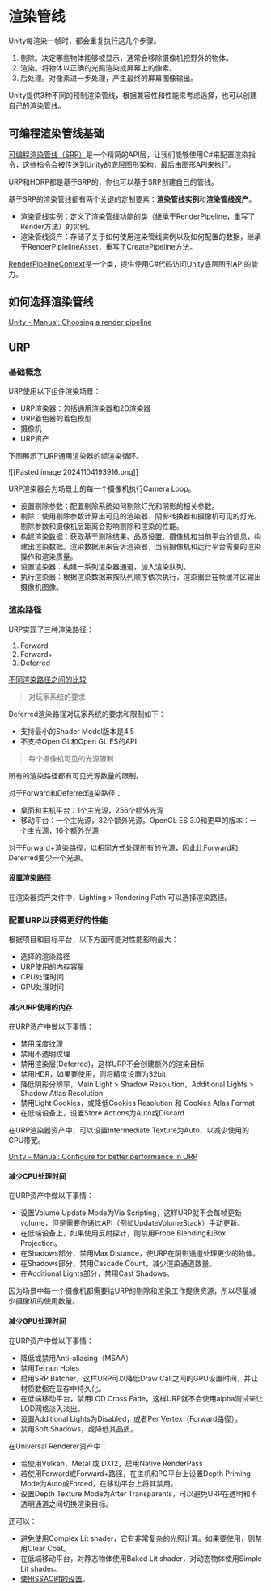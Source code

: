 # 渲染管线

Unity每渲染一帧时，都会重复执行这几个步骤。

1. 剔除。决定哪些物体能够被显示，通常会移除摄像机视野外的物体。
2. 渲染。将物体以正确的光照渲染成屏幕上的像素。
3. 后处理。对像素进一步处理，产生最终的屏幕图像输出。

Unity提供3种不同的预制渲染管线，根据兼容性和性能来考虑选择，也可以创建自己的渲染管线。

## 可编程渲染管线基础

[可编程渲染管线（SRP）](https://docs.unity3d.com/Packages/com.unity.render-pipelines.core@17.0/manual/index.html)是一个精简的API层，让我们能够使用C#来配置渲染指令，这些指令会被传送到Unity的底层图形架构，最后由图形API来执行。

URP和HDRP都是基于SRP的，你也可以基于SRP创建自己的管线。

基于SRP的渲染管线都有两个关键的定制要素：**渲染管线实例**和**渲染管线资产**。

- 渲染管线实例：定义了渲染管线功能的类（继承于RenderPipeline，重写了Render方法）的实例。
- 渲染管线资产：存储了关于如何使用渲染管线实例以及如何配置的数据，继承于RenderPiplelineAsset，重写了CreatePipeline方法。

[RenderPipelineContext](https://docs.unity3d.com/Packages/com.unity.render-pipelines.core@17.0/manual/srp-using-scriptable-render-context.html)是一个类，提供使用C#代码访问Unity底层图形API的能力。

## 如何选择渲染管线

[Unity - Manual: Choosing a render pipeline](https://docs.unity3d.com/6000.0/Documentation/Manual/choose-a-render-pipeline-landing.html)

## URP

### 基础概念

URP使用以下组件渲染场景：

- URP渲染器：包括通用渲染器和2D渲染器
- URP着色器的着色模型
- 摄像机
- URP资产

下图展示了URP通用渲染器的帧渲染循环。

![[Pasted image 20241104193916.png]]

URP渲染器会为场景上的每一个摄像机执行Camera Loop。

- 设置剔除参数：配置剔除系统如何剔除灯光和阴影的相关参数。
- 剔除：使用剔除参数计算出可见的渲染器、阴影转换器和摄像机可见的灯光。剔除参数和摄像机层距离会影响剔除和渲染的性能。
- 构建渲染数据：获取基于剔除结果、品质设置、摄像机和当前平台的信息，构建出渲染数据。渲染数据用来告诉渲染器，当前摄像机和运行平台需要的渲染操作和渲染质量。
- 设置渲染器：构建一系列渲染器通道，加入渲染队列。
- 执行渲染器：根据渲染数据来按队列顺序依次执行，渲染器会在帧缓冲区输出摄像机图像。

### 渲染路径

URP实现了三种渲染路径：

1. Forward
2. Forward+
3. Deferred

[不同渲染路径之间的比较](https://docs.unity3d.com/6000.0/Documentation/Manual/urp/rendering-paths-introduction.html)

> 对玩家系统的要求

Deferred渲染路径对玩家系统的要求和限制如下：

- 支持最小的Shader Model版本是4.5
- 不支持Open GL和Open GL ES的API

> 每个摄像机可见的光源限制

所有的渲染路径都有可见光源数量的限制。

对于Forward和Deferred渲染路径：

- 桌面和主机平台：1个主光源，256个额外光源
- 移动平台：一个主光源，32个额外光源。OpenGL ES 3.0和更早的版本：一个主光源，16个额外光源

对于Forward+渲染路径，以相同方式处理所有的光源，因此比Forward和Deferred要少一个光源。

#### 设置渲染路径

在渲染器资产文件中，Lighting > Rendering Path 可以选择渲染路径。

### 配置URP以获得更好的性能

根据项目和目标平台，以下方面可能对性能影响最大：

- 选择的渲染路径
- URP使用的内存容量
- CPU处理时间
- GPU处理时间

#### 减少URP使用的内存

在URP资产中做以下事情：

- 禁用深度纹理
- 禁用不透明纹理
- 禁用渲染层(Deferred)，这样URP不会创建额外的渲染目标
- 禁用HDR，如果要使用，则将精度设置为32bit
- 降低阴影分辨率，Main Light > Shadow Resolution，Additional Lights > Shadow Atlas Resolution
- 禁用Light Cookies，或降低Cookies Resolution 和 Cookies Atlas Format
- 在低端设备上，设置Store Actions为Auto或Discard

在URP渲染器资产中，可以设置Intermediate Texture为Auto，以减少使用的GPU带宽。

[Unity - Manual: Configure for better performance in URP](https://docs.unity3d.com/6000.0/Documentation/Manual/urp/configure-for-better-performance.html)

#### 减少CPU处理时间

在URP资产中做以下事情：

- 设置Volume Update Mode为Via Scripting，这样URP就不会每帧更新volume，但是需要你通过API（例如UpdateVolumeStack）手动更新。
- 在低端设备上，如果使用反射探针，则禁用Probe Blending和Box Projection。
- 在Shadows部分，禁用Max Distance，使URP在阴影通道处理更少的物体。
- 在Shadows部分，禁用Cascade Count，减少渲染通道数量。
- 在Additional Lights部分，禁用Cast Shadows。

因为场景中每一个摄像机都需要给URP的剔除和渲染工作提供资源，所以尽量减少摄像机的使用数量。

#### 减少GPU处理时间

在URP资产中做以下事情：

- 降低或禁用Anti-aliasing（MSAA）
- 禁用Terrain Holes
- 启用SRP Batcher，这样URP可以降低Draw Call之间的GPU设置时间，并让材质数据在显存中持久化。
- 在低端移动平台，禁用LOD Cross Fade，这样URP就不会使用alpha测试来让LOD网格淡入淡出。
- 设置Additional Lights为Disabled，或者Per Vertex（Forward路径）。
- 禁用Soft Shadows，或降低其品质。

在Universal Renderer资产中：

- 若使用Vulkan，Metal 或 DX12，启用Native RenderPass
- 若使用Forward或Forward+路径，在主机和PC平台上设置Depth Priming Mode为Auto或Forced，在移动平台上将其禁用。
- 设置Depth Texture Mode为After Transparents，可以避免URP在透明和不透明通道之间切换渲染目标。

还可以：

- 避免使用Complex Lit shader，它有非常复杂的光照计算。如果要使用，则禁用Clear Coat。
- 在低端移动平台，对静态物体使用Baked Lit shader，对动态物体使用Simple Lit shader。
- [使用SSAO时的设置](https://docs.unity3d.com/6000.0/Documentation/Manual/urp/post-processing-ssao.html)。
